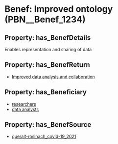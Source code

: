 # Benef: __Improved ontology__ (PBN__Benef_1234)

## Property: has_BenefDetails

Enables representation and sharing of data

## Property: has_BenefReturn

* [Improved data analysis and collaboration](../BenefReturn/PBN__BenefReturn_1381)

## Property: has_Beneficiary

* [researchers](../Stakeholder/PBN__Stakeholder_2)
* [data analysts](../Stakeholder/PBN__Stakeholder_479)

## Property: has_BenefSource

* [queralt-rosinach_covid-19_2021](../Article/PBN__Article_259)

